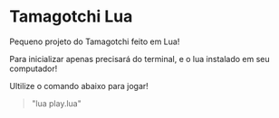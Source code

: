 # Tamagotchi Lua

Pequeno projeto do Tamagotchi feito em Lua!

Para inicializar apenas precisará do terminal, e o lua instalado em seu computador!

Ultilize o comando abaixo para jogar!

> "lua play.lua"
